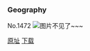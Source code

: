 ### Geography
No.1472
![图片不见了~~~](https://imgs.xkcd.com/comics/geography.png)

[原址](https://xkcd.com//1472) [下载](https://imgs.xkcd.com/comics/geography.png)

